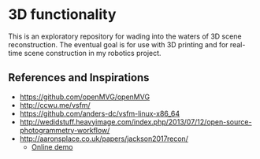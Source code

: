 # 3D functionality

This is an exploratory repository for wading into the waters of 3D scene
reconstruction. The eventual goal is for use with 3D printing and for
real-time scene construction in my robotics project.

## References and Inspirations

* https://github.com/openMVG/openMVG
* http://ccwu.me/vsfm/
* https://github.com/anders-dc/vsfm-linux-x86_64
* http://wedidstuff.heavyimage.com/index.php/2013/07/12/open-source-photogrammetry-workflow/
* http://aaronsplace.co.uk/papers/jackson2017recon/
    * [Online demo](http://cvl-demos.cs.nott.ac.uk/vrn/index.php)
